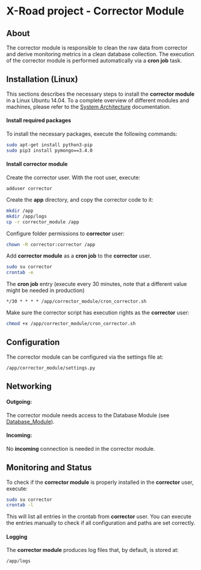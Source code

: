 # X-Road project - Corrector Module

## About

The corrector module is responsible to clean the raw data from corrector and derive monitoring metrics in a clean database collection. The execution of the corrector module is performed automatically via a **cron job** task.


## Installation (Linux)

This sections describes the necessary steps to install the **corrector module** in a Linux Ubuntu 14.04. To a complete overview of different modules and machines, please refer to the [System Architecture](system_architecture.md) documentation.

#### Install required packages

To install the necessary packages, execute the following commands:

```bash
sudo apt-get install python3-pip
sudo pip3 install pymongo==3.4.0
```


#### Install corrector module

Create the corrector user. With the root user, execute:

```
adduser corrector 
```

Create the **app** directory, and copy the corrector code to it:

```bash
mkdir /app
mkdir /app/logs
cp -r corrector_module /app
```

Configure folder permissions to **corrector** user:

```bash
chown -R corrector:corrector /app
```

Add **corrector module** as a **cron job** to the **corrector** user.

```bash
sudo su corrector
crontab -e
```

The **cron job** entry (execute every 30 minutes, note that a different value might be needed in production)

```
*/30 * * * * /app/corrector_module/cron_corrector.sh
```

Make sure the corrector script has execution rights as the **corrector** user:

```bash
chmod +x /app/corrector_module/cron_corrector.sh
```


## Configuration

The corrector module can be configured via the settings file at:

```
/app/corrector_module/settings.py
```


## Networking

#### Outgoing:

The corrector module needs access to the Database Module (see [Database_Module](database_module.md)).

#### Incoming: 

No **incoming** connection is needed in the corrector module.


## Monitoring and Status

To check if the **corrector module** is properly installed in the **corrector** user, execute:

```bash
sudo su corrector
crontab -l
```

This will list all entries in the crontab from **corrector** user. You can execute the entries manually to check if all configuration and paths are set correctly.

#### Logging 

The **corrector module** produces log files that, by default, is stored at:

```
/app/logs
```

